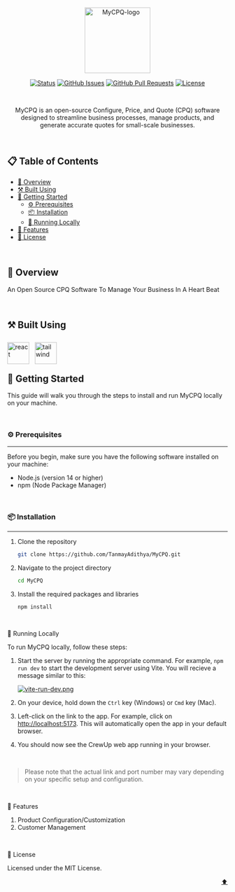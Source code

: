 <br>

<div id="top">
  <p align="center">
    <a href="https://github.com/TanmayAdithya/MyCPQ" target="_blank" rel="noopener noreferrer">
      <img width="150" src="https://i.postimg.cc/FRJk9prr/My-CPQ-Logo-Inverse.png" alt="MyCPQ-logo">
    </a>
  </p>
</div>

<div align="center">

[![Status](https://img.shields.io/badge/status-active-success.svg)]()
[![GitHub Issues](https://img.shields.io/github/issues/TanmayAdithya/MyCPQ.svg)](https://github.com/TanmayAdithya/MyCPQ/issues)
[![GitHub Pull Requests](https://img.shields.io/github/issues-pr/TanmayAdithya/MyCPQ)](https://github.com/TanmayAdithya/MyCPQ/pulls)
[![License](https://img.shields.io/badge/license-MIT-yellow.svg)](LICENSE.md)

</div>

<br>

<p align="center">MyCPQ is an open-source Configure, Price, and Quote (CPQ) software designed to streamline business processes, manage products, and generate accurate quotes for small-scale businesses.</p>

<br>

## 📋 Table of Contents

- [🌟 Overview](#-overview)
- [⚒️ Built Using](#️-built-using)
- [🚀 Getting Started](#-getting-started)
  - [⚙️ Prerequisites](#️-prerequisites)
  - [📦 Installation](#-installation)
  - [🏃 Running Locally](#-running-locally)
- [🎯 Features](#-features)
- [📄 License](#-license)

<br>

## 🌟 Overview

An Open Source CPQ Software To Manage Your Business In A Heart Beat

<br>

## ⚒️ Built Using

<img align="left" alt="react" width="50px" style="padding-right:10px;padding-top:10px;" src="https://cdn.jsdelivr.net/gh/devicons/devicon/icons/react/react-original.svg" />

<img align="left" alt="tailwind" width="50px" style="padding-right:10px;padding-top:10px;"  src="https://cdn.jsdelivr.net/gh/devicons/devicon/icons/tailwindcss/tailwindcss-plain.svg" />

<br>
<br>
<br>

## 🚀 Getting Started

This guide will walk you through the steps to install and run MyCPQ locally on your machine.

<br>

### ⚙️ Prerequisites

---

Before you begin, make sure you have the following software installed on your machine:

- Node.js (version 14 or higher)
- npm (Node Package Manager)

<br>

### 📦 Installation

---

1. Clone the repository

   ```bash
   git clone https://github.com/TanmayAdithya/MyCPQ.git
   ```

2. Navigate to the project directory

   ```bash
   cd MyCPQ
   ```

3. Install the required packages and libraries

   ```bash
   npm install
   ```

<br>

🏃 Running Locally

To run MyCPQ locally, follow these steps:

1. Start the server by running the appropriate command. For example, `npm run dev` to start the development server using Vite. You will recieve a message similar to this:

   [![vite-run-dev.png](https://i.postimg.cc/nhczxsnf/vite-run-dev.png)](https://postimg.cc/Vdp1BkSK)

2. On your device, hold down the `Ctrl` key (Windows) or `Cmd` key (Mac).

3. Left-click on the link to the app. For example, click on [http://localhost:5173](http://localhost:5173). This will automatically open the app in your default browser.

4. You should now see the CrewUp web app running in your browser.

<br>

> Please note that the actual link and port number may vary depending on your specific setup and configuration.

<br>

🎯 Features

1. Product Configuration/Customization
2. Customer Management

<br>

📄 License

Licensed under the MIT License.

<p align="right"><a href="#top">⬆️</a></p>

